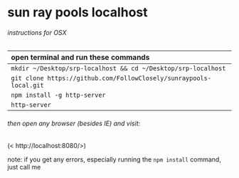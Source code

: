 # sun ray pools localhost

###### instructions for OSX

| open terminal and run these commands                               |
| :----------------------------------------------------------------  |
| `mkdir ~/Desktop/srp-localhost && cd ~/Desktop/srp-localhost`      |
| `git clone https://github.com/FollowClosely/sunraypools-local.git` |
| `npm install -g http-server`                                       |
| `http-server`                                                      |

###### then open any browser (besides IE) and visit:

(< http://localhost:8080/>)


note: if you get any errors, especially running the `npm install` command, just call me
